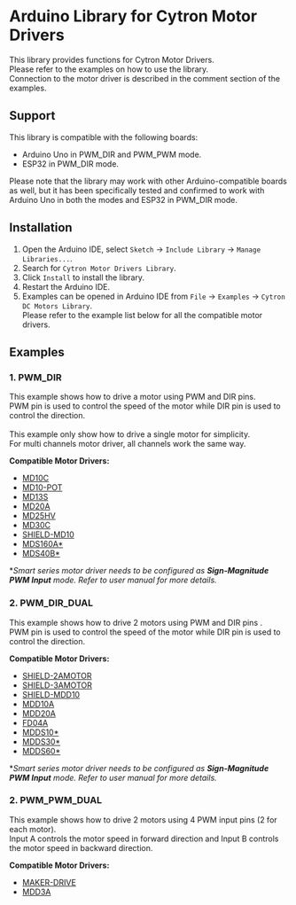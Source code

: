 # Arduino Library for Cytron Motor Drivers
This library provides functions for Cytron Motor Drivers.<br>
Please refer to the examples on how to use the library.<br>
Connection to the motor driver is described in the comment section of the examples.

## Support
This library is compatible with the following boards:

- Arduino Uno in PWM_DIR and PWM_PWM mode.
- ESP32 in PWM_DIR mode.

Please note that the library may work with other Arduino-compatible boards as well, but it has been specifically tested and confirmed to work with Arduino Uno in both the modes and ESP32 in PWM_DIR mode.

## Installation
1. Open the Arduino IDE, select `Sketch` -> `Include Library` -> `Manage Libraries...`.
2. Search for `Cytron Motor Drivers Library`.
3. Click `Install` to install the library.
4. Restart the Arduino IDE.
5. Examples can be opened in Arduino IDE from `File` -> `Examples` -> `Cytron DC Motors Library`.<br>
Please refer to the example list below for all the compatible motor drivers.


## Examples
### 1. PWM_DIR
This example shows how to drive a motor using PWM and DIR pins.<br>
PWM pin is used to control the speed of the motor while DIR pin is used to control the direction.<br>
<br>
This example only show how to drive a single motor for simplicity.<br>
For multi channels motor driver, all channels work the same way.<br>

**Compatible Motor Drivers:**
* [MD10C](https://www.cytron.io/p-md10c)
* [MD10-POT](https://www.cytron.io/p-md10-pot)
* [MD13S](https://www.cytron.io/p-md13s)
* [MD20A](https://www.cytron.io/p-20amp-6v-30v-dc-motor-driver)
* [MD25HV](https://www.cytron.io/p-md25hv)
* [MD30C](https://www.cytron.io/p-md30c)
* [SHIELD-MD10](https://www.cytron.io/p-shield-md10)
* [MDS160A*](https://www.cytron.io/p-mds160a)
* [MDS40B*](https://www.cytron.io/p-mds40b)

**Smart series motor driver needs to be configured as **Sign-Magnitude PWM Input** mode. Refer to user manual for more details.*



### 2. PWM_DIR_DUAL
This example shows how to drive 2 motors using PWM and DIR pins .<br>
PWM pin is used to control the speed of the motor while DIR pin is used to control the direction.<br>

**Compatible Motor Drivers:**
* [SHIELD-2AMOTOR](https://www.cytron.io/p-shield-2amotor)
* [SHIELD-3AMOTOR](https://www.cytron.io/p-shield-3amotor)
* [SHIELD-MDD10](https://www.cytron.io/p-shield-mdd10)
* [MDD10A](https://www.cytron.io/p-mdd10a)
* [MDD20A](https://www.cytron.io/p-mdd20a)
* [FD04A](https://www.cytron.io/p-fd04a)
* [MDDS10*](https://www.cytron.io/p-mdds10)
* [MDDS30*](https://www.cytron.io/p-mdds30)
* [MDDS60*](https://www.cytron.io/p-mdds60)

**Smart series motor driver needs to be configured as **Sign-Magnitude PWM Input** mode. Refer to user manual for more details.*



### 2. PWM_PWM_DUAL
This example shows how to drive 2 motors using 4 PWM input pins (2 for each motor).<br>
Input A controls the motor speed in forward direction and Input B controls the motor speed in backward direction.<br>

**Compatible Motor Drivers:**
* [MAKER-DRIVE](https://www.cytron.io/p-maker-drive)
* [MDD3A](https://www.cytron.io/p-mdd3a)
